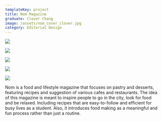 ```yaml
---
templateKey: project
title: Nom Magazine
graduate: Clover Chang
image: /assets/nom_cover_clover.jpg
category: Editorial Design
---
```

![](/assets/nom_clover_2.jpg)

![](/assets/nom_clover_3.jpg)

![](/assets/nom_clover_4.jpg)

![](/assets/nom_clover_5.jpg)

![](/assets/nom_cover_clover.jpg)

Nom is a food and lifestyle magazine that focuses on pastry and desserts, featuring recipes and suggestion of various cafes and restaurants. The idea of this magazine is meant to inspire people to go in the city, look for food and be relaxed. Including recipes that are easy-to-follow and efficient for busy lives as a student. Also, it introduces food making as a meaningful and fun process rather than just a routine.
